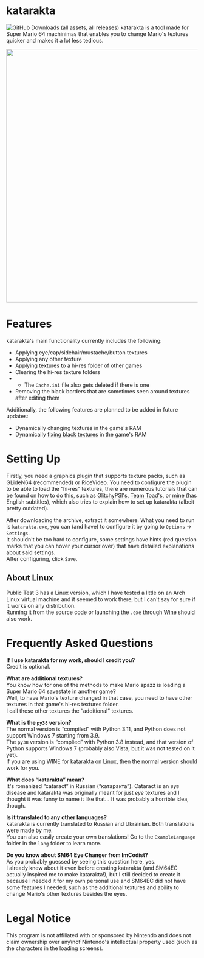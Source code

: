 # katarakta
<img alt="GitHub Downloads (all assets, all releases)" src="https://img.shields.io/github/downloads/vazhka-dolya/katarakta/total?style=plastic&label=total%20downloads&color=0260A4">
katarakta is a tool made for Super Mario 64 machinimas that enables you to change Mario's textures quicker and makes it a lot less tedious.
<p align="center">
  <img src="https://github.com/vazhka-dolya/katarakta/blob/main/GitHubImg/katarakta_2.0.0_screenshot_1.png" width="666"/>
</p>

# Features
katarakta's main functionality currently includes the following:
- Applying eye/cap/sidehair/mustache/button textures
- Applying any other texture
- Applying textures to a hi-res folder of other games
- Clearing the hi-res texture folders
- - The `Cache.ini` file also gets deleted if there is one
- Removing the black borders that are sometimes seen around textures after editing them

Additionally, the following features are planned to be added in future updates:
- Dynamically changing textures in the game's RAM
- Dynamically [fixing black textures](https://github.com/vazhka-dolya/sm64_save_state_fixer) in the game's RAM

# Setting Up
Firstly, you need a graphics plugin that supports texture packs, such as GLideN64 (recommended) or RiceVideo. You need to configure the plugin to be able to load the “hi-res” textures, there are numerous tutorials that can be found on how to do this, such as [GlitchyPSI's](https://www.youtube.com/watch?v=AsmwKbv054g), [Team Toad's](https://www.youtube.com/watch?v=o33pdMVl2Ow), or [mine](https://www.youtube.com/watch?v=1VsTe2No9eA) (has English subtitles), which also tries to explain how to set up katarakta (albeit pretty outdated).

After downloading the archive, extract it somewhere. What you need to run is `katarakta.exe`, you can (and have) to configure it by going to `Options` -> `Settings`.\
It shouldn't be too hard to configure, some settings have hints (red question marks that you can hover your cursor over) that have detailed explanations about said settings.\
After configuring, click `Save`.
## About Linux
Public Test 3 has a Linux version, which I have tested a little on an Arch Linux virtual machine and it seemed to work there, but I can't say for sure if it works on any distribution.\
Running it from the source code or launching the `.exe` through [Wine](https://www.winehq.org/) should also work.

# Frequently Asked Questions
**If I use katarakta for my work, should I credit you?**\
Credit is optional.

**What are additional textures?**\
You know how for one of the methods to make Mario spazz is loading a Super Mario 64 savestate in another game?\
Well, to have Mario's texture changed in that case, you need to have other textures in that game's hi-res textures folder.\
I call these other textures the “additional” textures.

**What is the `py38` version?**\
The normal version is “compiled” with Python 3.11, and Python does not support Windows 7 starting from 3.9.\
The `py38` version is “complied” with Python 3.8 instead, and that version of Python supports Windows 7 (probably also Vista, but it was not tested on it yet).\
If you are using WINE for katarakta on Linux, then the normal version should work for you.

**What does “katarakta” mean?**\
It's romanized “cataract” in Russian (“катаракта”). Cataract is an *eye* disease and katarakta was originally meant for just *eye* textures and I thought it was funny to name it like that… It was probably a horrible idea, though.

**Is it translated to any other languages?**\
katarakta is currently translated to Russian and Ukrainian. Both translations were made by me.\
You can also easily create your own translations! Go to the `ExampleLanguage` folder in the `lang` folder to learn more.

**Do you know about SM64 Eye Changer from ImCodist?**\
As you probably guessed by seeing this question here, yes.\
I already knew about it even before creating katarakta (and SM64EC actually inspired me to make katarakta!), but I still decided to create it because I needed it for my own personal use and SM64EC did not have some features I needed, such as the additional textures and ability to change Mario's other textures besides the eyes.

# Legal Notice
This program is not affiliated with or sponsored by Nintendo and does not claim ownership over any\nof Nintendo's intellectual property used (such as the characters in the loading screens).
